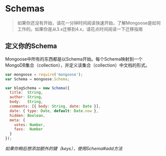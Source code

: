 # Schemas

> 如果你还没有开始，请花一分钟时间阅读快速开始，了解Mongoose是如何工作的。如果你是从3.x迁移到4.x，请花点时间阅读一下迁移指南

## 定义你的Schema

Mongoose中所有的东西都是以Schema开始。每个Schema映射到一个MongoDB集合（collection），并定义该集合（collection）中文档的形式。

```js
var mongoose = require('mongoose');
var Schema = mongoose.Schema;

var blogSchema = new Schema({
  title:  String,
  author: String,
  body:   String,
  comments: [{ body: String, date: Date }],
  date: { type: Date, default: Date.now },
  hidden: Boolean,
  meta: {
    votes: Number,
    favs:  Number
  }
});
```

_如果你稍后想添加额外的键（keys），使用Schema\#add方法_



